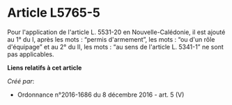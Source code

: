 # Article L5765-5

Pour l'application de l'article L. 5531-20 en Nouvelle-Calédonie, il est ajouté au 1° du I, après les mots : “permis
d'armement”, les mots : “ou d'un rôle d'équipage” et au 2° du II, les mots : “au sens de l'article L. 5341-1” ne sont pas
applicables.

**Liens relatifs à cet article**

_Créé par_:

  - Ordonnance n°2016-1686 du 8 décembre 2016 - art. 5 (V)
